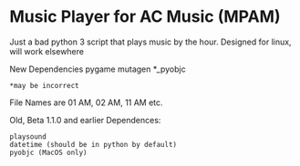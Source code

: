 # Music Player for AC Music (MPAM)
Just a bad python 3 script that plays music by the hour.
Designed for linux, will work elsewhere

New Dependencies
	pygame
	mutagen
	*_pyobjc
	
	*may be incorrect

File Names are 01 AM, 02 AM, 11 AM etc.

Old, Beta 1.1.0 and earlier
	Dependences:

	playsound
	datetime (should be in python by default)
	pyobjc (MacOS only)
	

